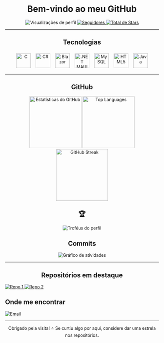 <!-- HERO -->
<h1 align="center">Bem-vindo ao meu GitHub</h1>

<p align="center">
  <img src="https://komarev.com/ghpvc/?username=ProgramStoneAge&label=Visualiza%C3%A7%C3%B5es&style=flat-square" alt="Visualizações de perfil">
  <a href="https://github.com/ProgramStoneAge?tab=followers">
    <img src="https://img.shields.io/github/followers/ProgramStoneAge?style=flat-square" alt="Seguidores">
  </a>
  <a href="https://github.com/ProgramStoneAge?tab=repositories">
    <img src="https://img.shields.io/github/stars/ProgramStoneAge?affiliations=OWNER%2CCOLLABORATOR&style=flat-square" alt="Total de Stars">
  </a>
</p>

<hr/>

<!-- STACK / TECNOLOGIAS (DEVICON) -->
<h2  align="center">Tecnologias</h2>
<p  align="center">
  <!-- adicione/remova ícones em https://devicon.dev -->
<img src="https://cdn.jsdelivr.net/gh/devicons/devicon/icons/c/c-original.svg"
       alt="C" title="C" width="48" height="48" style="margin:6px;" />
<img src="https://cdn.jsdelivr.net/gh/devicons/devicon/icons/csharp/csharp-original.svg"
       alt="C#" title="C#" width="48" height="48" style="margin:6px;" />
<img src="https://cdn.simpleicons.org/blazor"
       alt="Blazor" title="Blazor" width="48" height="48" style="margin:6px;" />
<img src="https://cdn.simpleicons.org/dotnet"
       alt=".NET MAUI" title=".NET MAUI" width="48" height="48" style="margin:6px;" />
<img src="https://cdn.jsdelivr.net/gh/devicons/devicon/icons/mysql/mysql-original.svg"
       alt="MySQL" title="MySQL" width="48" height="48" style="margin:6px;" />
<img src="https://cdn.jsdelivr.net/gh/devicons/devicon/icons/html5/html5-original.svg"
       alt="HTML5" title="HTML5" width="48" height="48" style="margin:6px;" />
<img src="https://cdn.jsdelivr.net/gh/devicons/devicon/icons/java/java-original.svg"
       alt="Java" title="Java" width="48" height="48" style="margin:6px;" /> 
</p>

<hr/>

<!-- MÉTRICAS (CARDS) -->
<h2 align="center">GitHub</h2>
<div align="center">
  <!-- Stats gerais -->
  <img src="https://github-readme-stats.vercel.app/api?username=ProgramStoneAge&show_icons=true&include_all_commits=true&count_private=true&theme=dracula&hide_border=false&locale=pt-br" height="170" alt="Estatísticas do GitHub">

  <!-- Linguagens mais usadas -->
  <img src="https://github-readme-stats.vercel.app/api/top-langs?username=ProgramStoneAge&locale=pt-br&hide_title=false&layout=compact&card_width=320&langs_count=8&theme=dracula&hide_border=false" height="170" alt="Top Languages">

  <!-- Streak -->
  <img src="https://streak-stats.demolab.com?user=ProgramStoneAge&theme=dracula&locale=pt_BR&date_format=j%20M%5B%20Y%5D" height="170" alt="GitHub Streak">
</div>

<!-- TROFÉUS -->
<h2  align="center">🏆</h2>
<p align="center">
  <img src="https://github-profile-trophy.vercel.app/?username=ProgramStoneAge&theme=dracula&no-frame=true&no-bg=true&column=6" alt="Troféus do perfil">
</p>

<!-- GRÁFICO DE ATIVIDADES -->
<h2 align="center">Commits</h2>
<p align="center">
  <img src="https://github-readme-activity-graph.vercel.app/graph?username=ProgramStoneAge&theme=dracula&hide_border=false" alt="Gráfico de atividades">
</p>

<hr/>

<!-- REPOSITÓRIOS EM DESTAQUE -->
<h2 align="center">Repositórios em destaque</h2>
<p>
  <!-- Substitua NOME_DO_REPO_X pelos seus repositórios -->
  <a href="https://github.com/ProgramStoneAge/DiscordBotGenerativo-MarkovChain-">
    <img src="https://github-readme-stats.vercel.app/api/pin/?username=ProgramStoneAge&repo=DiscordBotGenerativo-MarkovChain-&theme=dracula" alt="Repo 1">
  </a>
  <a href="https://github.com/ProgramStoneAge/Ponte">
    <img src="https://github-readme-stats.vercel.app/api/pin/?username=ProgramStoneAge&repo=Ponte&theme=dracula" alt="Repo 2">
  </a>
</p>

<!-- CONTATOS -->
<h2>Onde me encontrar</h2>
<p>
  <!-- troque os links abaixo -->
  <a href="mailto:vsantosp1308@gmail.com">
    <img src="https://img.shields.io/badge/E--mail-D14836?logo=gmail&logoColor=white&labelColor=333" alt="Email">
  </a>
</p>

<hr/>

<!-- RODAPÉ -->
<p align="center">Obrigado pela visita! ⭐ Se curtiu algo por aqui, considere dar uma estrela nos repositórios.</p>

<!-- EXTRAS OPCIONAIS (remova se não usar)
<p align="center">
  <img src="https://github-readme-stats.vercel.app/api/wakatime?username=SEU_USUARIO_WAKATIME&layout=compact&theme=dracula" alt="WakaTime">
</p>
-->
